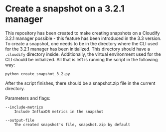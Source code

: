 # Create a snapshot on a 3.2.1 manager

This repository has been created to make creating snapshots on a Cloudify 3.2.1 manager possible - this feature has been introduced in the 3.3 version.
To create a snapshot, one needs to be in the directory where the CLI used for the 3.2.1 manager has been initialized. This directory should have a `.cloudify` directory inside.
Additionally, the virtual environment used for the CLI should be initialized. All that is left is running the script in the following way:

`python create_snapshot_3_2.py`

After the script finishes, there should be a snapshot.zip file in the current directory.

Parameters and flags:

    --include-metrics
        Include InfluxDB metrics in the snapshot

    --output-file
        The created snapshot's file, snapshot.zip by default
